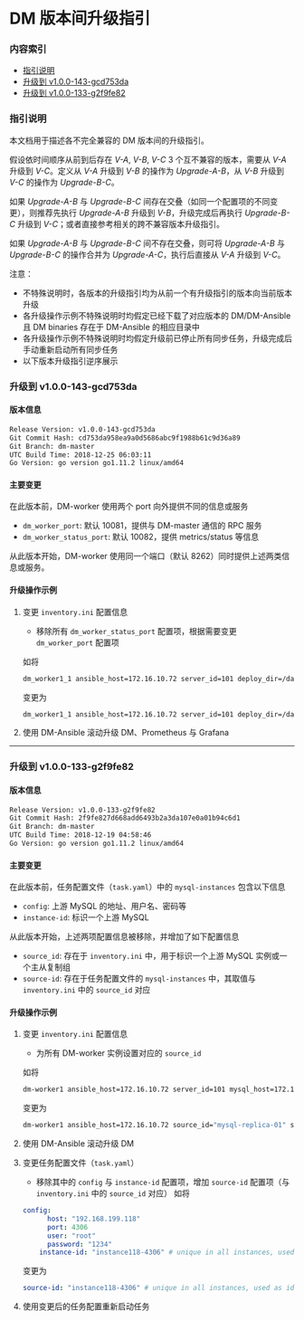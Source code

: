 DM 版本间升级指引
===

### 内容索引

- [指引说明](#指引说明)
- [升级到 v1.0.0-143-gcd753da](#升级到-v100-143-gcd753da)
- [升级到 v1.0.0-133-g2f9fe82](#升级到-v100-133-g2f9fe82)

### 指引说明

本文档用于描述各不完全兼容的 DM 版本间的升级指引。

假设依时间顺序从前到后存在 *V-A*, *V-B*, *V-C* 3 个互不兼容的版本，需要从 *V-A* 升级到 *V-C*。定义从 *V-A* 升级到 *V-B* 的操作为 *Upgrade-A-B*，从 *V-B* 升级到 *V-C* 的操作为 *Upgrade-B-C*。

如果 *Upgrade-A-B* 与 *Upgrade-B-C* 间存在交叠（如同一个配置项的不同变更），则推荐先执行 *Upgrade-A-B* 升级到 *V-B*，升级完成后再执行 *Upgrade-B-C* 升级到 *V-C*；或者直接参考相关的跨不兼容版本升级指引。

如果 *Upgrade-A-B* 与 *Upgrade-B-C* 间不存在交叠，则可将 *Upgrade-A-B* 与 *Upgrade-B-C* 的操作合并为 *Upgrade-A-C*，执行后直接从 *V-A* 升级到 *V-C*。

注意：

- 不特殊说明时，各版本的升级指引均为从前一个有升级指引的版本向当前版本升级
- 各升级操作示例不特殊说明时均假定已经下载了对应版本的 DM/DM-Ansible 且 DM binaries 存在于 DM-Ansible 的相应目录中
- 各升级操作示例不特殊说明时均假定升级前已停止所有同步任务，升级完成后手动重新启动所有同步任务
- 以下版本升级指引逆序展示


### 升级到 v1.0.0-143-gcd753da

#### 版本信息

```bash
Release Version: v1.0.0-143-gcd753da
Git Commit Hash: cd753da958ea9a0d5686abc9f1988b61c9d36a89
Git Branch: dm-master
UTC Build Time: 2018-12-25 06:03:11
Go Version: go version go1.11.2 linux/amd64
```

#### 主要变更

在此版本前，DM-worker 使用两个 port 向外提供不同的信息或服务

- `dm_worker_port`: 默认 10081，提供与 DM-master 通信的 RPC 服务
- `dm_worker_status_port`: 默认 10082，提供 metrics/status 等信息

从此版本开始，DM-worker 使用同一个端口（默认 8262）同时提供上述两类信息或服务。

#### 升级操作示例

1. 变更 `inventory.ini` 配置信息
    - 移除所有 `dm_worker_status_port` 配置项，根据需要变更 `dm_worker_port` 配置项
    
    如将
    ```bash
    dm_worker1_1 ansible_host=172.16.10.72 server_id=101 deploy_dir=/data1/dm_worker dm_worker_port=10081 dm_worker_status_port=10082 mysql_host=172.16.10.81 mysql_user=root mysql_password='VjX8cEeTX+qcvZ3bPaO4h0C80pe/1aU=' mysql_port=3306
    ```
    变更为
    ```bash
    dm_worker1_1 ansible_host=172.16.10.72 server_id=101 deploy_dir=/data1/dm_worker dm_worker_port=8262 mysql_host=172.16.10.81 mysql_user=root mysql_password='VjX8cEeTX+qcvZ3bPaO4h0C80pe/1aU=' mysql_port=3306
    ```
2. 使用 DM-Ansible 滚动升级 DM、Prometheus 与 Grafana


---

### 升级到 v1.0.0-133-g2f9fe82

#### 版本信息

```bash
Release Version: v1.0.0-133-g2f9fe82
Git Commit Hash: 2f9fe827d668add6493b2a3da107e0a01b94c6d1
Git Branch: dm-master
UTC Build Time: 2018-12-19 04:58:46
Go Version: go version go1.11.2 linux/amd64
```

#### 主要变更

在此版本前，任务配置文件（`task.yaml`）中的 `mysql-instances` 包含以下信息

- `config`: 上游 MySQL 的地址、用户名、密码等
- `instance-id`: 标识一个上游 MySQL

从此版本开始，上述两项配置信息被移除，并增加了如下配置信息

- `source_id`: 存在于 `inventory.ini` 中，用于标识一个上游 MySQL 实例或一个主从复制组
- `source-id`: 存在于任务配置文件的 `mysql-instances` 中，其取值与 `inventory.ini` 中的 `source_id` 对应

#### 升级操作示例

1. 变更 `inventory.ini` 配置信息
    - 为所有 DM-worker 实例设置对应的 `source_id`
    
    如将
    ```bash
    dm-worker1 ansible_host=172.16.10.72 server_id=101 mysql_host=172.16.10.72 mysql_user=root mysql_password='VjX8cEeTX+qcvZ3bPaO4h0C80pe/1aU=' mysql_port=3306
    ```
    变更为
    ```bash
    dm-worker1 ansible_host=172.16.10.72 source_id="mysql-replica-01" server_id=101 mysql_host=172.16.10.72 mysql_user=root mysql_password='VjX8cEeTX+qcvZ3bPaO4h0C80pe/1aU=' mysql_port=3306
    ```
2. 使用 DM-Ansible 滚动升级 DM
3. 变更任务配置文件（`task.yaml`）
    - 移除其中的 `config` 与 `instance-id` 配置项，增加 `source-id` 配置项（与 `inventory.ini` 中的 `source_id` 对应）
    如将
    ```yaml
    config:
          host: "192.168.199.118"	
          port: 4306	
          user: "root"	
          password: "1234"	
        instance-id: "instance118-4306" # unique in all instances, used as id when save checkpoints, configs, etc.
    ```
    变更为
    ```yaml
    source-id: "instance118-4306" # unique in all instances, used as id when save checkpoints, configs, etc.
    ```
4. 使用变更后的任务配置重新启动任务
